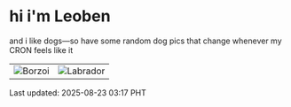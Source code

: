 # hi i'm Leoben

and i like dogs—so have some random dog pics that change whenever my CRON feels like it

|  |  |
|--------|----------|
| ![Borzoi](https://random-dog-vercel.vercel.app/api/random-borzoi?v=1755890270) | ![Labrador](https://random-dog-vercel.vercel.app/api/random-labrador?v=1755890270) |

Last updated: 2025-08-23 03:17 PHT
